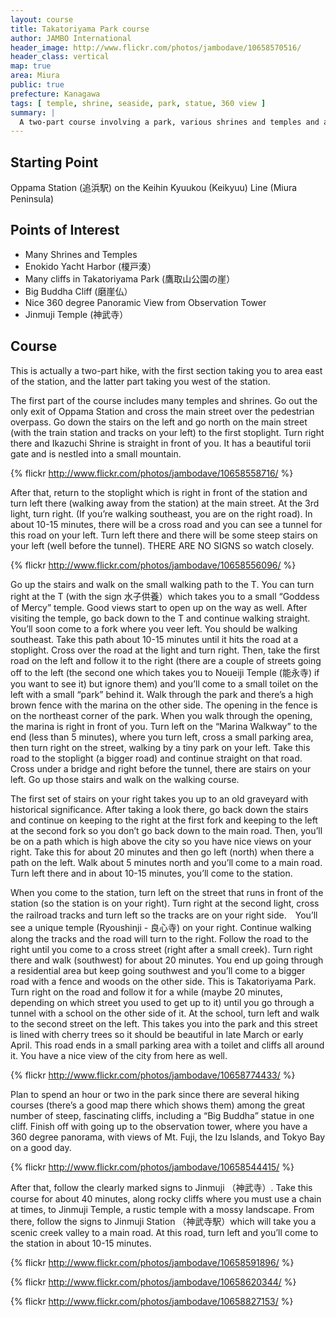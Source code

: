 ```yaml
---
layout: course
title: Takatoriyama Park course
author: JAMBO International
header_image: http://www.flickr.com/photos/jambodave/10658570516/
header_class: vertical
map: true
area: Miura
public: true
prefecture: Kanagawa
tags: [ temple, shrine, seaside, park, statue, 360 view ]
summary: |
  A two-part course involving a park, various shrines and temples and a 360 degree view. 
---
```


## Starting Point ##

Oppama Station (追浜駅) on the Keihin Kyuukou (Keikyuu) Line (Miura Peninsula)

## Points of Interest ##

 - Many Shrines and Temples
 - Enokido Yacht Harbor (榎戸湊）
 - Many cliffs in Takatoriyama Park (鷹取山公園の崖）
 - Big Buddha Cliff (磨崖仏）
 - Nice 360 degree Panoramic View from Observation Tower
 - Jinmuji Temple (神武寺）

## Course ##

This is actually a two-part hike, with the first section taking you to area east of the station, and the latter part taking you west of the station.

The first part of the course includes many temples and shrines.  Go out the only exit of Oppama Station and cross the main street over the pedestrian overpass.  Go down the stairs on the left and go north  on the main street (with the train station and tracks on your left) to the first stoplight.  Turn right there and Ikazuchi Shrine is straight in front of you.  It has a beautiful torii gate and is nestled into a small mountain. 

{% flickr http://www.flickr.com/photos/jambodave/10658558716/ %}

After that, return to the stoplight which is right in front of the station and turn left there (walking away from the station) at the main street.  At the 3rd light, turn right.  (If you’re walking southeast, you are on the right road).  In about 10-15 minutes, there will be a cross road and you can see a tunnel for this road on your left.  Turn left there and there will be some steep stairs on your left (well before the tunnel).  THERE ARE NO SIGNS so watch closely. 

{% flickr http://www.flickr.com/photos/jambodave/10658556096/ %}

Go up the stairs and walk on the small walking path to the T.  You can turn right at the T (with the sign 水子供養）which takes you to a small “Goddess of Mercy” temple.  Good views start to open up on the way as well.  After visiting the temple, go back down to the T and continue walking straight.  You’ll soon come to a fork where you veer left.  You should be walking southeast.  Take this path about 10-15 minutes until it hits the road at a stoplight.  Cross over the road at the light and turn right.  Then, take the first road on the left and follow it to the right (there are a couple of streets going off to the left (the second one which takes you to Noueiji Temple (能永寺) if you want to see it) but ignore them) and you’ll come to a small toilet on the left with a small “park” behind it.  Walk through the park and there’s a high brown fence with the marina on the other side.  The opening in the fence is on the northeast corner of the park.  When you walk through the opening, the marina is right in front of you.  Turn left on the “Marina Walkway” to the end (less than 5 minutes), where you turn left, cross a small parking area, then turn right on the street, walking by a tiny park on your left.  Take this road to the stoplight (a bigger road) and continue straight on that road.  Cross under a bridge and right before the tunnel, there are stairs on your left.  Go up those stairs and walk on the walking course.  

The first set of stairs on your right takes you up to an old graveyard with historical significance.  After taking a look there, go back down the stairs and continue on keeping to the right at the first fork and keeping to the left at the second fork so you don’t go back down to the main road.  Then, you’ll be on a path which is high above the city so you have nice views on your right.  Take this for about 20 minutes and then go left (north) when there a path on the left.  Walk about 5 minutes north and you’ll come to a main road.  Turn left there and in about 10-15 minutes, you’ll come to the station.  

When you come to the station, turn left on the street that runs in front of the station (so the station is on your right).  Turn right at the second light, cross the railroad tracks and turn left so the tracks are on your right side.　You’ll see a unique temple  (Ryoushinji - 良心寺) on your right.  Continue walking along the tracks and the road will turn to the right.  Follow the road to the right until you come to a cross street (right after a small creek).  Turn right there and walk (southwest) for about 20 minutes.  You end up going through a residential area but keep going southwest and you’ll come to a bigger road with a fence and woods on the other side.  This is Takatoriyama Park.  Turn right on the road and follow it for a while (maybe 20 minutes, depending on which street you used to get up to it) until you go through a tunnel with a school on the other side of it.  At the school, turn left and walk to the second street on the left.  This takes you into the park and this street is lined with cherry trees so it should be beautiful in late March or early April.  This road ends in a small parking area with a toilet and cliffs all around it.  You have a nice view of the city from here as well.  

{% flickr http://www.flickr.com/photos/jambodave/10658774433/ %}

Plan to spend an hour or two in the park since there are several hiking courses (there’s a good map there which shows them) among the great number of steep, fascinating cliffs, including a “Big Buddha” statue in one cliff.  Finish off with going up to the observation tower, where you have a 360 degree panorama, with views of Mt. Fuji, the Izu Islands, and Tokyo Bay on a good day.  

{% flickr http://www.flickr.com/photos/jambodave/10658544415/ %}

After that, follow the clearly marked signs to Jinmuji （神武寺）.  Take this course for about 40 minutes, along rocky cliffs where you must use a chain at times, to Jinmuji Temple, a rustic temple with a mossy landscape.  From there, follow the signs to Jinmuji Station （神武寺駅）which will take you a scenic creek valley to a main road.  At this road, turn left and you’ll come to the station in about 10-15 minutes. 

{% flickr http://www.flickr.com/photos/jambodave/10658591896/ %}

{% flickr http://www.flickr.com/photos/jambodave/10658620344/ %}

{% flickr http://www.flickr.com/photos/jambodave/10658827153/ %}


